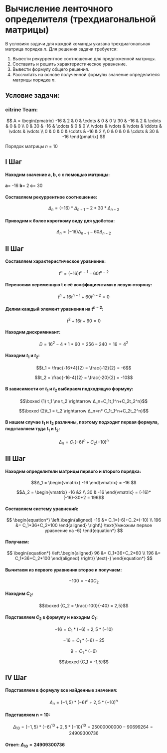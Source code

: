 
  
# Вычисление ленточного определителя (трехдиагональной матрицы)    
В условиях задачи для каждой команды указана трехдиагональная матрица порядка *n*. Для решения задачи требуется:    
1. Вывести рекуррентное соотношение для предложенной матрицы.    
2. Составить и решить характеристическое уравнение.    
3. Вывести формулу общего решения.    
4. Рассчитать на основе полученной формулы значение определителя матрицы порядка *n*.    
## Условие задачи:  
  
### citrine Team:  
  
$$      
A =       
 \begin{pmatrix}      
  -16 & 2 & 0 & \cdots & 0 & 0 \\      
  30 & -16 & 2 & \cdots & 0 & 0 \\      
  0 & 30 & -16 & \cdots & 0 & 0 \\      
  \vdots  & \vdots & \vdots & \ddots & \vdots & \vdots  \\      
  0 & 0 & 0 & \cdots & -16 & 2 \\      
  0 & 0 & 0 & \cdots & 30 & -16   
 \end{pmatrix}      
$$  
  
Порядок матрицы *n* = 10  

## I Шаг
#### Находим значение a, b, c с помощью матрицы:
**a**= -16
**b**= 2
**c**= 30

#### Составляем рекуррентное соотношение:
$$Δ_n = (-16) * Δ_{n-1} - 2 * 30 * Δ_{n-2}$$

#### Приводим к более короткому виду для удобства:
$$Δ_n = (-16)Δ_{n-1} - 60Δ_{n-2}$$

## II Шаг
#### Составляем характеристическое уравнение:
$$t^n = (-16)t^{n-1} - 60t^{n-2}$$ 

#### Переносим переменную t с её коэффициентами в левую сторону:
$$t^n  + 16t^{n-1} + 60t^{n-2} = 0$$ 

#### Делим каждый элемент уравнения на $t^{n-2}$:
$$t^2  + 16t + 60 = 0$$ 

#### Находим дискриминант:
$$D = 16^2 - 4 *1 *60 =256-240 = 16 =4^2 $$
 
#### Находим $t_1$ и $t_2$:
$$t_1 = \frac{-16+4}{2} = \frac{-12}{2} = -6$$  

$$t_2 = \frac{-16-4}{2} = \frac{-20}{2} = -10$$

#### В зависимости от $t_1$ и $t_2$ выбираем подходящую формулу:
$$\boxed {1) t_1 \ne t_2 \rightarrow Δ_n=C_1t_1^n+C_2t_2^n}$$

$$\boxed {2)t_1 = t_2 \rightarrow Δ_n=n* C_1t_1^n+C_2t_2^n}$$

#### В нашем случае $t_1$ и $t_2$ различны, поэтому подходит первая формула, подставляем туда $t_1$ и $t_2$:
$$Δ_n=C_1(-6)^n+C_2(-10)^n$$

## III Шаг
#### Находим определители матрицы первого и второго порядка:

$$Δ_1 = \begin{vmatrix} -16  \end{vmatrix} = -16 $$

$$Δ_2 = \begin{vmatrix} -16 &2 \\ 30 & -16  \end{vmatrix} = (-16)*(-16)-30*2 = 196$$

#### Составляем систему уравнений:

$$
\begin{equation*} \left.\begin{aligned} -16 &=  C_1*(-6)+C_2*(-10) \\ 196 &= C_1*36+C_2*100 \end{aligned} \right\} \text{Умножим первое уравнение на -6} \end{equation*}
$$

#### Получаем:

$$
\begin{equation*} \left.\begin{aligned} 96 &=  C_1*36+C_2*60 \\ 196 &= C_1*36+C_2*100 \end{aligned} \right\} \text{-} \end{equation*}
$$

#### Вычитаем из первого уравнения второе и получаем:

$$-100 = -40C_2$$

#### Находим $C_2$:

$$\boxed {C_2 = \frac{-100}{-40} = 2,5}$$

#### Подставляем $C_2$ в формулу и находим $C_1$:

$$-16 = C_1 *(-6) +2,5*(-10)$$

$$-16 = C_1 *(-6) -25$$

$$9 = C_1 *(-6)$$

$$\boxed {C_1 = -1,5}$$

## IV Шаг
#### Подставляем в формулу все найденные значения:

$$Δ_n = (-1,5)*(-6)^n+2,5*(-10)^n$$


#### Подставляем n = 10:

$$Δ_{10} = (-1,5)*(-6)^{10}+2,5*(-10)^{10} = 25 000 000 000 - 90 699 264 = 24 909 300 736$$

#### Ответ: $Δ_{10} = 24 909 300 736$

